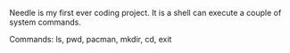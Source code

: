 Needle is my first ever coding project. It is a shell can execute a couple of system commands.

Commands: ls, pwd, pacman, mkdir, cd, exit
